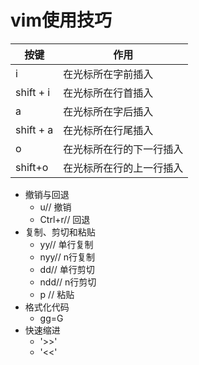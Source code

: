 # vim使用技巧

| 按键      | 作用                     |
| --------- | ------------------------ |
| i         | 在光标所在字前插入       |
| shift + i | 在光标所在行首插入       |
| a         | 在光标所在字后插入       |
| shift + a | 在光标所在行尾插入       |
| o         | 在光标所在行的下一行插入 |
| shift+o   | 在光标所在行的上一行插入 |

- 撤销与回退
  - u// 撤销
  - Ctrl+r// 回退
- 复制、剪切和粘贴
  - yy// 单行复制
  - nyy// n行复制
  - dd// 单行剪切
  - ndd// n行剪切
  - p // 粘贴
- 格式化代码
  - gg=G
- 快速缩进
  - '>>'
  - '<<'
